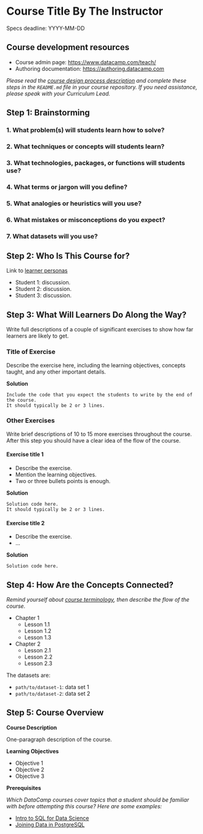 # Course Title By The Instructor

Specs deadline: YYYY-MM-DD

## Course development resources

* Course admin page: https://www.datacamp.com/teach/
* Authoring documentation: https://authoring.datacamp.com

*Please read the [course design process description](https://authoring.datacamp.com/courses/design)
and complete these steps in the `README.md` file in your course repository.
If you need assistance, please speak with your Curriculum Lead.*

## Step 1: Brainstorming

### 1. What problem(s) will students learn how to solve?

### 2. What techniques or concepts will students learn?

### 3. What technologies, packages, or functions will students use?

### 4. What terms or jargon will you define?

### 5. What analogies or heuristics will you use?

### 6. What mistakes or misconceptions do you expect?

### 7. What datasets will you use?

## Step 2: Who Is This Course for?

Link to [learner personas](https://authoring.datacamp.com/courses/design/personas.html)

* Student 1: discussion.
* Student 2: discussion.
* Student 3: discussion.

## Step 3: What Will Learners Do Along the Way?

Write full descriptions of a couple of significant exercises to show how far learners are likely to get.

### Title of Exercise

Describe the exercise here, including the learning objectives, concepts taught, and any other important details.

**Solution**

```
Include the code that you expect the students to write by the end of the course.
It should typically be 2 or 3 lines.
```

### Other Exercises

Write brief descriptions of 10 to 15 more exercises throughout the course.
After this step you should have a clear idea of the flow of the course.

#### Exercise title 1

- Describe the exercise.
- Mention the learning objectives.
- Two or three bullets points is enough.

**Solution**

```
Solution code here.
It should typically be 2 or 3 lines.
```

#### Exercise title 2

- Describe the exercise.
- …

**Solution**

```
Solution code here.
```

## Step 4: How Are the Concepts Connected?

*Remind yourself about [course terminology](https://authoring.datacamp.com/courses/design#terminology-and-structure), then describe the flow of the course.*

- Chapter 1
  - Lesson 1.1
  - Lesson 1.2
  - Lesson 1.3
- Chapter 2
  - Lesson 2.1
  - Lesson 2.2
  - Lesson 2.3

The datasets are:

- `path/to/dataset-1`: data set 1
- `path/to/dataset-2`: data set 2

## Step 5: Course Overview

**Course Description**

One-paragraph description of the course.

**Learning Objectives**

- Objective 1
- Objective 2
- Objective 3

**Prerequisites**

*Which DataCamp courses cover topics that a student should be familiar with before attempting this course? Here are some examples:*

- [Intro to SQL for Data Science](https://www.datacamp.com/courses/intro-to-sql-for-data-science)
- [Joining Data in PostgreSQL](https://www.datacamp.com/courses/joining-data-in-postgresql)
